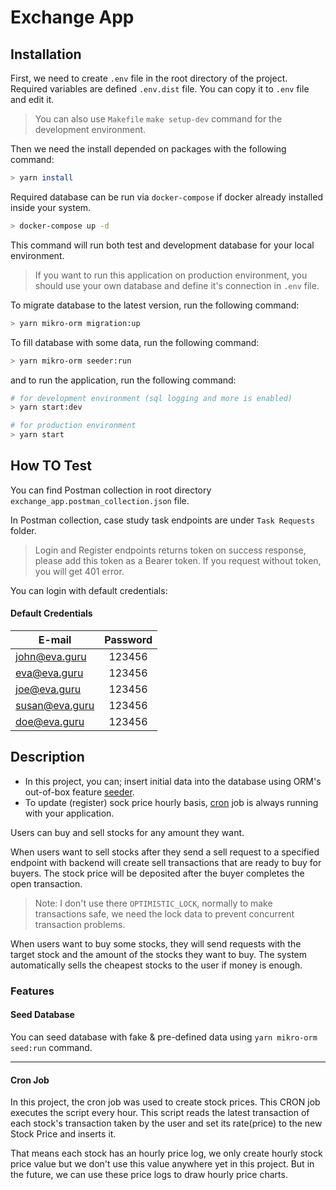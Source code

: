 # Exchange App
## Installation
First, we need to create `.env` file in the root directory of the project. Required variables are defined `.env.dist` file.
You can copy it to `.env` file and edit it.

> You can also use `Makefile` `make setup-dev` command for the development environment.

Then we need the install depended on packages with the following command:
```bash
> yarn install
```

Required database can be run via `docker-compose` if docker already installed inside your system.
```bash
> docker-compose up -d
```
This command will run both test and development database for your local environment.

> If you want to run this application on production environment, you should use your own database and define it's
> connection in `.env` file.

To migrate database to the latest version, run the following command:
```bash
> yarn mikro-orm migration:up
```

To fill database with some data, run the following command:
```bash
> yarn mikro-orm seeder:run
```

and to run the application, run the following command:
```bash
# for development environment (sql logging and more is enabled)
> yarn start:dev

# for production environment
> yarn start
```

## How TO Test
You can find Postman collection in root directory `exchange_app.postman_collection.json` file.

In Postman collection, case study task endpoints are under `Task Requests` folder.

> Login and Register endpoints returns token on success response, please add this token as a Bearer token.
If you request without token, you will get 401 error.

You can login with default credentials:
#### Default Credentials
| E-mail         |   Password   |
|----------------|:------------:|
| john@eva.guru  |    123456    |
| eva@eva.guru   |    123456    |
| joe@eva.guru   |    123456    |
| susan@eva.guru |    123456    |
| doe@eva.guru   |    123456    |

## Description
* In this project, you can; insert initial data into the database using ORM's out-of-box feature [seeder](#seed-database).
* To update (register) sock price hourly basis, [cron](#cron-job) job is always running with your application.

Users can buy and sell stocks for any amount they want.

When users want to sell stocks after they send a sell request to a specified endpoint with backend will create sell
transactions that are ready to buy for buyers. The stock price will be deposited after the buyer completes the open
transaction.

> Note: I don't use there `OPTIMISTIC_LOCK`, normally to make transactions safe, we need the lock data to prevent
> concurrent transaction problems.

When users want to buy some stocks, they will send requests with the target stock and the amount of the stocks they
want to buy. The system automatically sells the cheapest stocks to the user if money is enough.

### Features
#### Seed Database
You can seed database with fake & pre-defined data using `yarn mikro-orm seed:run` command.

---

#### Cron Job
In this project, the cron job was used to create stock prices. This CRON job executes the script every hour.
This script reads the latest transaction of each stock's transaction taken by the user and set its rate(price)
to the new Stock Price and inserts it.

That means each stock has an hourly price log, we only create hourly stock price value but we don't use this value anywhere yet in this project. But in the future, we can use these price logs to draw hourly price charts.
